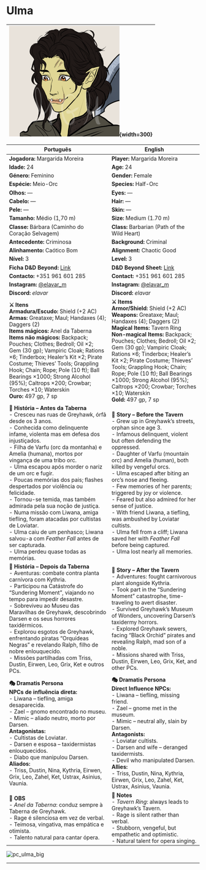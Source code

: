 # Ulma

| ![pc_ulma](../../../assets/pc/pc_ulma.png){width=300} |
| ------------------------ |

| Português | English |
| --------- | ------- |
| **Jogadora:** Margarida Moreira | **Player:** Margarida Moreira |
| **Idade:** 24 | **Age:** 24 |
| **Género:** Feminino | **Gender:** Female |
| **Espécie:** Meio-Orc | **Species:** Half-Orc |
| **Olhos:** — | **Eyes:** — |
| **Cabelo:** — | **Hair:** — |
| **Pele:** — | **Skin:** — |
| **Tamanho:** Médio (1,70 m) | **Size:** Medium (1.70 m) |
| **Classe:** Bárbara (Caminho do Coração Selvagem) | **Class:** Barbarian (Path of the Wild Heart) |
| **Antecedente:** Criminosa | **Background:** Criminal |
| **Alinhamento:** Caótico Bom | **Alignment:** Chaotic Good |
| **Nível:** 3 | **Level:** 3 |
| **Ficha D&D Beyond:** [Link](https://www.dndbeyond.com/characters/146573550/FHB3rQ) | **D&D Beyond Sheet:** [Link](https://www.dndbeyond.com/characters/146573550/FHB3rQ) |
| **Contacto:** +351 961 601 285 | **Contact:** +351 961 601 285 |
| **Instagram:** [@elavar_m](https://www.instagram.com/elavar_m) | **Instagram:** [@elavar_m](https://www.instagram.com/elavar_m) |
| **Discord:** _elavar_ | **Discord:** _elavar_ |
| **⚔️ Itens**<br>**Armadura/Escudo:** Shield (+2 AC)<br>**Armas:** Greataxe; Maul; Handaxes (4); Daggers (2)<br>**Items mágicos:** Anel da Taberna<br>**Items não mágicos:** Backpack; Pouches; Clothes; Bedroll; Oil ×2; Gem (30 gp); Vampiric Cloak; Rations ×6; Tinderbox; Healer’s Kit ×2; Pirate Costume; Thieves’ Tools; Grappling Hook; Chain; Rope; Pole (10 ft); Ball Bearings ×1000; Strong Alcohol (95%); Caltrops ×200; Crowbar; Torches ×10; Waterskin<br>**Ouro:** 497 gp, 7 sp | **⚔️ Items**<br>**Armor/Shield:** Shield (+2 AC)<br>**Weapons:** Greataxe; Maul; Handaxes (4); Daggers (2)<br>**Magical Items:** Tavern Ring<br>**Non-magical Items:** Backpack; Pouches; Clothes; Bedroll; Oil ×2; Gem (30 gp); Vampiric Cloak; Rations ×6; Tinderbox; Healer’s Kit ×2; Pirate Costume; Thieves’ Tools; Grappling Hook; Chain; Rope; Pole (10 ft); Ball Bearings ×1000; Strong Alcohol (95%); Caltrops ×200; Crowbar; Torches ×10; Waterskin<br>**Gold:** 497 gp, 7 sp |
| **📖 História – Antes da Taberna**<br>- Cresceu nas ruas de Greyhawk, órfã desde os 3 anos.<br>- Conhecida como delinquente infame, violenta mas em defesa dos injustiçados.<br>- Filha de Varfu (orc da montanha) e Amelia (humana), mortos por vingança de uma tribo orc.<br>- Ulma escapou após morder o nariz de um orc e fugir.<br>- Poucas memórias dos pais; flashes despertados por violência ou felicidade.<br>- Tornou-se temida, mas também admirada pela sua noção de justiça.<br>- Numa missão com Liwana, amiga tiefling, foram atacadas por cultistas de Loviatar.<br>- Ulma caiu de um penhasco; Liwana salvou-a com *Feather Fall* antes de ser capturada.<br>- Ulma perdeu quase todas as memórias. | **📖 Story – Before the Tavern**<br>- Grew up in Greyhawk’s streets, orphan since age 3.<br>- Infamous delinquent, violent but often defending the oppressed.<br>- Daughter of Varfu (mountain orc) and Amelia (human), both killed by vengeful orcs.<br>- Ulma escaped after biting an orc’s nose and fleeing.<br>- Few memories of her parents; triggered by joy or violence.<br>- Feared but also admired for her sense of justice.<br>- With friend Liwana, a tiefling, was ambushed by Loviatar cultists.<br>- Ulma fell from a cliff; Liwana saved her with *Feather Fall* before being captured.<br>- Ulma lost nearly all memories. |
| **📖 História – Depois da Taberna**<br>- Aventuras: combate contra planta carnívora com Kythria.<br>- Participou na Catástrofe do “Sundering Moment”, viajando no tempo para impedir desastre.<br>- Sobreviveu ao Museu das Maravilhas de Greyhawk, descobrindo Darsen e os seus horrores taxidérmicos.<br>- Explorou esgotos de Greyhawk, enfrentando piratas “Orquídeas Negras” e revelando Ralph, filho de nobre enlouquecido.<br>- Missões partilhadas com Triss, Dustin, Eirwen, Leo, Grix, Ket e outros PCs. | **📖 Story – After the Tavern**<br>- Adventures: fought carnivorous plant alongside Kythria.<br>- Took part in the “Sundering Moment” catastrophe, time-traveling to avert disaster.<br>- Survived Greyhawk’s Museum of Wonders, uncovering Darsen’s taxidermy horrors.<br>- Explored Greyhawk sewers, facing “Black Orchid” pirates and revealing Ralph, mad son of a noble.<br>- Missions shared with Triss, Dustin, Eirwen, Leo, Grix, Ket, and other PCs. |
| **🎭 Dramatis Persona**<br>**NPCs de influência direta:**<br>- Liwana – tiefling, amiga desaparecida.<br>- Zael – gnomo encontrado no museu.<br>- Mimic – aliado neutro, morto por Darsen.<br>**Antagonistas:**<br>- Cultistas de Loviatar.<br>- Darsen e esposa – taxidermistas enlouquecidos.<br>- Diabo que manipulou Darsen.<br>**Aliados:**<br>- Triss, Dustin, Nina, Kythria, Eirwen, Grix, Leo, Zahel, Ket, Ustrax, Asinius, Vaunia. | **🎭 Dramatis Persona**<br>**Direct Influence NPCs:**<br>- Liwana – tiefling, missing friend.<br>- Zael – gnome met in the museum.<br>- Mimic – neutral ally, slain by Darsen.<br>**Antagonists:**<br>- Loviatar cultists.<br>- Darsen and wife – deranged taxidermists.<br>- Devil who manipulated Darsen.<br>**Allies:**<br>- Triss, Dustin, Nina, Kythria, Eirwen, Grix, Leo, Zahel, Ket, Ustrax, Asinius, Vaunia. |
| **🔮 OBS**<br>- *Anel da Taberna*: conduz sempre à Taberna de Greyhawk.<br>- Rage é silenciosa em vez de verbal.<br>- Teimosa, vingativa, mas empática e otimista.<br>- Talento natural para cantar ópera. | **🔮 Notes**<br>- *Tavern Ring*: always leads to Greyhawk’s Tavern.<br>- Rage is silent rather than verbal.<br>- Stubborn, vengeful, but empathetic and optimistic.<br>- Natural talent for opera singing. |

![pc_ulma_big](../../../assets/pc/pc_ulma_big.png)

---

















